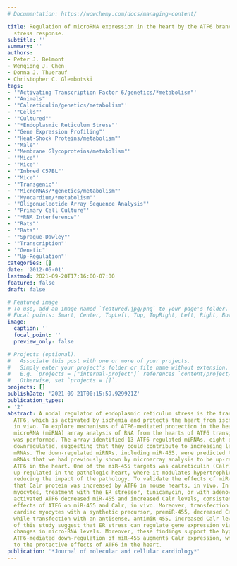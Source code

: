 ```yaml
---
# Documentation: https://wowchemy.com/docs/managing-content/

title: Regulation of microRNA expression in the heart by the ATF6 branch of the ER
  stress response.
subtitle: ''
summary: ''
authors:
- Peter J. Belmont
- Wenqiong J. Chen
- Donna J. Thuerauf
- Christopher C. Glembotski
tags:
- '"Activating Transcription Factor 6/genetics/*metabolism"'
- '"Animals"'
- '"Calreticulin/genetics/metabolism"'
- '"Cells"'
- '"Cultured"'
- '"*Endoplasmic Reticulum Stress"'
- '"Gene Expression Profiling"'
- '"Heat-Shock Proteins/metabolism"'
- '"Male"'
- '"Membrane Glycoproteins/metabolism"'
- '"Mice"'
- '"Mice"'
- '"Inbred C57BL"'
- '"Mice"'
- '"Transgenic"'
- '"MicroRNAs/*genetics/metabolism"'
- '"Myocardium/*metabolism"'
- '"Oligonucleotide Array Sequence Analysis"'
- '"Primary Cell Culture"'
- '"*RNA Interference"'
- '"Rats"'
- '"Rats"'
- '"Sprague-Dawley"'
- '"Transcription"'
- '"Genetic"'
- '"Up-Regulation"'
categories: []
date: '2012-05-01'
lastmod: 2021-09-20T17:16:00-07:00
featured: false
draft: false

# Featured image
# To use, add an image named `featured.jpg/png` to your page's folder.
# Focal points: Smart, Center, TopLeft, Top, TopRight, Left, Right, BottomLeft, Bottom, BottomRight.
image:
  caption: ''
  focal_point: ''
  preview_only: false

# Projects (optional).
#   Associate this post with one or more of your projects.
#   Simply enter your project's folder or file name without extension.
#   E.g. `projects = ["internal-project"]` references `content/project/deep-learning/index.md`.
#   Otherwise, set `projects = []`.
projects: []
publishDate: '2021-09-21T00:15:59.929921Z'
publication_types:
- '2'
abstract: A nodal regulator of endoplasmic reticulum stress is the transcription factor,
  ATF6, which is activated by ischemia and protects the heart from ischemic damage,
  in vivo. To explore mechanisms of ATF6-mediated protection in the heart, a whole-genome
  microRNA (miRNA) array analysis of RNA from the hearts of ATF6 transgenic (TG) mice
  was performed. The array identified 13 ATF6-regulated miRNAs, eight of which were
  downregulated, suggesting that they could contribute to increasing levels of their
  mRNAs. The down-regulated miRNAs, including miR-455, were predicted to target 45
  mRNAs that we had previously shown by microarray analysis to be up-regulated by
  ATF6 in the heart. One of the miR-455 targets was calreticulin (Calr), which is
  up-regulated in the pathologic heart, where it modulates hypertrophic growth, potentially
  reducing the impact of the pathology. To validate the effects of miR-455, we showed
  that Calr protein was increased by ATF6 in mouse hearts, in vivo. In cultured cardiac
  myocytes, treatment with the ER stressor, tunicamycin, or with adenovirus encoding
  activated ATF6 decreased miR-455 and increased Calr levels, consistent with the
  effects of ATF6 on miR-455 and Calr, in vivo. Moreover, transfection of cultured
  cardiac myocytes with a synthetic precursor, premiR-455, decreased Calr levels,
  while transfection with an antisense, antimiR-455, increased Calr levels. The results
  of this study suggest that ER stress can regulate gene expression via ATF6-mediated
  changes in micro-RNA levels. Moreover, these findings support the hypothesis that
  ATF6-mediated down-regulation of miR-455 augments Calr expression, which may contribute
  to the protective effects of ATF6 in the heart.
publication: '*Journal of molecular and cellular cardiology*'
---
```

